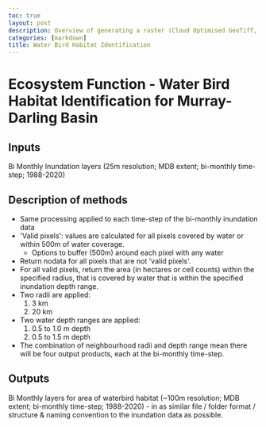 ```yaml
---
toc: true
layout: post
description: Overview of generating a raster (Cloud Optimised GeoTiff, COG) spatial layer to identify potential Water Bird Habitat in the Murray-Darling Basin.
categories: [markdown]
title: Water Bird Habitat Identification
---
```

# Ecosystem Function - Water Bird Habitat Identification for Murray-Darling Basin

## Inputs
Bi Monthly Inundation layers (25m resolution; MDB extent; bi-monthly time-step; 1988-2020)

## Description of methods
- Same processing applied to each time-step of the bi-monthly inundation data
- 'Valid pixels': values are calculated for all pixels covered by water or within 500m of water coverage.
    - Options to buffer (500m) around each pixel with any water
- Return nodata for all pixels that are not 'valid pixels'.
- For all valid pixels, return the area (in hectares or cell counts) within the specified radius, that is covered by water that is within the specified inundation depth range.
- Two radii are applied:
    1. 3 km
    1. 20 km
- Two water depth ranges are applied:
    1. 0.5 to 1.0 m depth
    1. 0.5 to 1.5 m depth
- The combination of neighbourhood radii and depth range mean there will be four output products, each at the bi-monthly time-step.
## Outputs
Bi Monthly layers for area of waterbird habitat (~100m resolution; MDB extent; bi-monthly time-step; 1988-2020) - in as similar file / folder format / structure & naming convention to the inundation data as possible.

